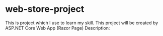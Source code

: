 # web-store-project

This is project which I use to learn my skill. This project will be created by ASP.NET Core Web App (Razor Page)
Description:
